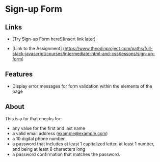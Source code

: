 # Sign-up Form

## Links
- [Try Sign-up Form here!](insert link later)

- [Link to the Assignment]
(https://www.theodinproject.com/paths/full-stack-javascript/courses/intermediate-html-and-css/lessons/sign-up-form)

## Features 
- Display error messages for form validation within the elements of the page

## About 
This is a for that checks for:
- any value for the first and last name
- a valid email address (example@example.com)
- a 10 digital phone number
- a password that includes at least 1 capitalized letter, at least 1 number, and being at least 8 characters long
- a password confirmation that matches the password.